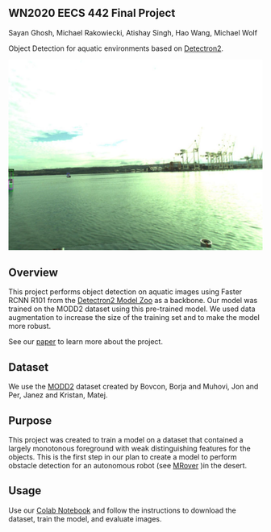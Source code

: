 ## WN2020 EECS 442 Final Project

Sayan Ghosh, Michael Rakowiecki, Atishay Singh, Hao Wang, Michael Wolf

Object Detection for aquatic environments based on [Detectron2](https://github.com/facebookresearch/detectron2).

<div align="center">
  <img src="https://github.com/wolfm/Obstacle-Detection-442/blob/master/evaluations/baseline/baseline_800iter_custom_coco_eval_image1.png?raw=true"/>
</div>

## Overview

This project performs object detection on aquatic images using Faster RCNN R101 from the 
[Detectron2 Model Zoo](https://github.com/facebookresearch/detectron2/blob/master/MODEL_ZOO.md) as a backbone. 
Our model was trained on the MODD2 dataset using this pre-trained model. We used data augmentation to increase the size of the training set and to make the model more robust.

See our [paper](https://github.com/wolfm/Obstacle-Detection-442)
to learn more about the project.

## Dataset

We use the [MODD2](https://box.vicos.si/borja/viamaro/index.html) dataset created by Bovcon, Borja and Muhovi, Jon and Per, Janez and Kristan, Matej.

## Purpose

This project was created to train a model on a dataset that contained a largely monotonous foreground with weak distinguishing features for the
objects. This is the first step in our plan to create a model to perform obstacle detection for an autonomous robot (see [MRover](https://mrover.org/) )in the desert.

## Usage

Use our [Colab Notebook](https://colab.research.google.com/drive/1n6rM13qGCFwbL3Fss1goBc-RVrrkXqHR) and follow the instructions to download the dataset, 
train the model, and evaluate images.